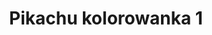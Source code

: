 ---
title: Pikachu kolorowanka 1
description: Kolorowanka Pikachu - wariant 1
canonical: /bajki/pokemon/pikachu
variant_of: pikachu
tags:
- bajki
- pokemon
---